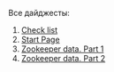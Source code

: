 Все дайджесты:
1. [Check list](https://daniel55411.github.io/2018/04/29/check-list/)
2. [Start Page](https://daniel55411.github.io/2018/04/30/start-page/)
3. [Zookeeper data. Part 1](https://daniel55411.github.io/2018/04/30/zookeeper-data-1/)
4. [Zookeeper data. Part 2](https://daniel55411.github.io/2018/04/30/zookeeper-data-2/)
